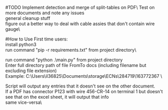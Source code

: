 #TODO
Implement detection and merge of split-tables on PDF\ 
Test on more documents and note any issues\
general cleanup stuff\
figure out a better way to deal with cable assies that don't contain wire gauge\


#How to Use
First time users:\
    install python3\
    run command "pip -r requirements.txt" from project directory\
  
run command "python .\main.py" from project directory\
Enter full directory path of file FromTo docs (including filename but excluding file extension)\
    Example: C:\Users\il36825\Documents\storage\ECNs\284719\163772367 \

Script will output any entries that it doesn't see on the other document.\
    If a PDF has connector P123 with wire 456-CR-14 on terminal 1 but doesn't see that on the excel sheet, it will output that info\
        same vice-versa\


